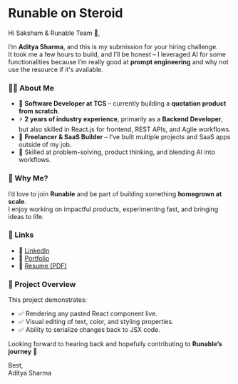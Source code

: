 # Runable on Steroid

Hi Saksham & Runable Team 👋,  

I’m **Aditya Sharma**, and this is my submission for your hiring challenge.  
It took me a few hours to build, and I’ll be honest – I leveraged AI for some functionalities because I’m really good at **prompt engineering** and why not use the resource if it's available.  

### 👨‍💻 About Me
- 💼 **Software Developer at TCS** – currently building a **quotation product from scratch**.  
- ⚡ **2 years of industry experience**, primarily as a **Backend Developer**, but also skilled in React.js for frontend, REST APIs, and Agile workflows.  
- 🌱 **Freelancer & SaaS Builder** – I’ve built multiple projects and SaaS apps outside of my job.  
- 🧠 Skilled at problem-solving, product thinking, and blending AI into workflows.  

### 🌟 Why Me?
I’d love to join **Runable** and be part of building something **homegrown at scale**.  
I enjoy working on impactful products, experimenting fast, and bringing ideas to life.  

### 🔗 Links
- 🔹 [LinkedIn](https://linkedin.com/in/adityasharma14)  
- 🔹 [Portfolio](https://adisharma.dev)  
- 🔹 [Resume (PDF)](./resume.pdf)  

### 📂 Project Overview
This project demonstrates:  
- ✅ Rendering any pasted React component live.  
- ✅ Visual editing of text, color, and styling properties.  
- ✅ Ability to serialize changes back to JSX code. 

Looking forward to hearing back and hopefully contributing to **Runable’s journey** 🚀  

Best,  
Aditya Sharma 
